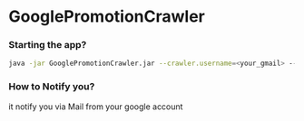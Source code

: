 # GooglePromotionCrawler

### Starting the app?
```bash
java -jar GooglePromotionCrawler.jar --crawler.username=<your_gmail> --crawler.password=<your_google_password> --crawler.app.password=<your_app_password_for_allowing_fetching_mails_from_gmail>
```

### How to Notify you?
it notify you via Mail from your google account
